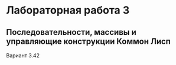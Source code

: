# Лабораторная работа 3
## Последовательности, массивы и управляющие конструкции Коммон Лисп

Вариант 3.42  
